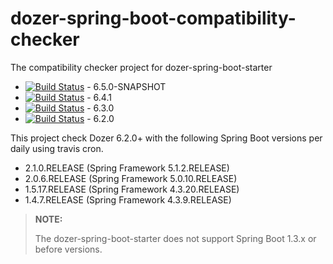 # dozer-spring-boot-compatibility-checker

The compatibility checker project for dozer-spring-boot-starter

* [![Build Status](https://travis-ci.org/kazuki43zoo/dozer-spring-boot-compatibility-checker.svg?branch=master)](https://travis-ci.org/kazuki43zoo/dozer-spring-boot-compatibility-checker) - 6.5.0-SNAPSHOT
* [![Build Status](https://travis-ci.org/kazuki43zoo/dozer-spring-boot-compatibility-checker.svg?branch=6.4.x)](https://travis-ci.org/kazuki43zoo/dozer-spring-boot-compatibility-checker) - 6.4.1
* [![Build Status](https://travis-ci.org/kazuki43zoo/dozer-spring-boot-compatibility-checker.svg?branch=6.3.x)](https://travis-ci.org/kazuki43zoo/dozer-spring-boot-compatibility-checker) - 6.3.0
* [![Build Status](https://travis-ci.org/kazuki43zoo/dozer-spring-boot-compatibility-checker.svg?branch=6.2.x)](https://travis-ci.org/kazuki43zoo/dozer-spring-boot-compatibility-checker) - 6.2.0

This project check Dozer 6.2.0+ with the following Spring Boot versions per daily using travis cron.

* 2.1.0.RELEASE (Spring Framework 5.1.2.RELEASE)
* 2.0.6.RELEASE (Spring Framework 5.0.10.RELEASE)
* 1.5.17.RELEASE (Spring Framework 4.3.20.RELEASE)
* 1.4.7.RELEASE (Spring Framework 4.3.9.RELEASE)

> **NOTE:**
>
> The dozer-spring-boot-starter does not support Spring Boot 1.3.x or before versions.
